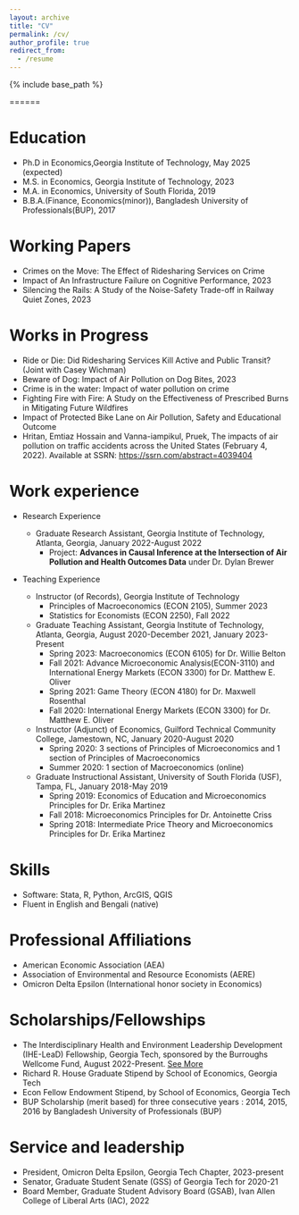```yaml
---
layout: archive
title: "CV"
permalink: /cv/
author_profile: true
redirect_from:
  - /resume
---
```


{% include base_path %}


======

Education
======
* Ph.D in Economics,Georgia Institute of Technology, May 2025 (expected)
* M.S. in Economics, Georgia Institute of Technology, 2023
* M.A. in Economics, University of South Florida, 2019
* B.B.A.(Finance, Economics(minor)), Bangladesh University of Professionals(BUP), 2017

Working Papers
======
* Crimes on the Move: The Effect of Ridesharing Services on Crime
* Impact of An Infrastructure Failure on Cognitive Performance, 2023
* Silencing the Rails: A Study of the Noise-Safety Trade-off in Railway Quiet Zones, 2023

Works in Progress
======
* Ride or Die: Did Ridesharing Services Kill Active and Public Transit? (Joint with Casey Wichman)
* Beware of Dog: Impact of Air Pollution on Dog Bites, 2023 
* Crime is in the water: Impact of water pollution on crime 
* Fighting Fire with Fire: A Study on the Effectiveness of Prescribed Burns in Mitigating Future Wildfires
* Impact of Protected Bike Lane on Air Pollution, Safety and Educational Outcome
* Hritan, Emtiaz Hossain and Vanna-iampikul, Pruek, The impacts of air pollution on traffic accidents across the United States (February 4, 2022). Available at SSRN: https://ssrn.com/abstract=4039404


Work experience
======
* Research Experience
  * Graduate Research Assistant, Georgia Institute of Technology, Atlanta, Georgia, January 2022-August 2022
    * Project: **Advances in Causal Inference at the Intersection of Air Pollution and Health Outcomes Data** under Dr. Dylan Brewer

* Teaching Experience
  * Instructor (of Records), Georgia Institute of Technology
    * Principles of Macroeconomics (ECON 2105), Summer 2023
    * Statistics for Economists (ECON 2250), Fall 2022
  * Graduate Teaching Assistant, Georgia Institute of Technology, Atlanta, Georgia, August 2020-December 2021, January 2023-Present
    * Spring 2023: Macroeconomics (ECON 6105) for Dr. Willie Belton
    * Fall 2021: Advance Microeconomic Analysis(ECON-3110) and International Energy Markets (ECON 3300) for Dr. Matthew E. Oliver
    * Spring 2021: Game Theory (ECON 4180) for Dr. Maxwell Rosenthal
    * Fall 2020: International Energy Markets (ECON 3300) for Dr. Matthew E. Oliver
  * Instructor (Adjunct) of Economics, Guilford Technical Community College, Jamestown, NC, January 2020-August 2020
    * Spring 2020: 3 sections of Principles of Microeconomics and 1 section of Principles of Macroeconomics 
    * Summer 2020: 1 section of Macroeconomics (online)
  * Graduate Instructional Assistant, University of South Florida (USF), Tampa, FL, January 2018-May 2019  
     * Spring 2019: Economics of Education and Microeconomics Principles for Dr. Erika Martinez
     * Fall 2018: Microeconomics Principles for Dr. Antoinette Criss
     * Spring 2018: Intermediate Price Theory and Microeconomics Principles for Dr. Erika Martinez
  
Skills
======
* Software: Stata, R, Python, ArcGIS, QGIS
* Fluent in English and Bengali (native)

Professional Affiliations
======
* American Economic Association (AEA)
* Association of Environmental and Resource Economists (AERE)
* Omicron Delta Epsilon (International honor society in Economics)
  
Scholarships/Fellowships
======
* The Interdisciplinary Health and Environment Leadership Development (IHE-LeaD) Fellowship, Georgia Tech, sponsored by the Burroughs Wellcome Fund, August 2022-Present. [See More](https://sites.gatech.edu/ihe-lead/people/#fellows)
* Richard R. House Graduate Stipend by School of Economics, Georgia Tech
* Econ Fellow Endowment Stipend, by School of Economics, Georgia Tech
* BUP Scholarship (merit based) for three consecutive years : 2014, 2015, 2016 by Bangladesh University of Professionals (BUP)
  
Service and leadership
======
* President, Omicron Delta Epsilon, Georgia Tech Chapter, 2023-present
* Senator, Graduate Student Senate (GSS) of Georgia Tech for 2020-21
* Board Member, Graduate Student Advisory Board (GSAB), Ivan Allen College of Liberal Arts (IAC), 2022
